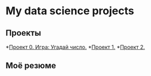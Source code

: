 # My data science projects

## Проекты

*[Проект 0. Игра: Угадай число.](https://github.com/Psa1kl/sf_data_science/tree/main/project_0)
*[Проект 1.](__)
*[Проект 2.](__)

## Моё резюме